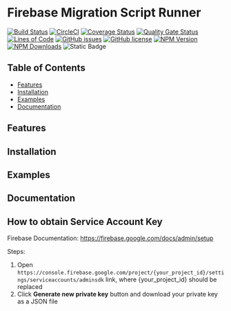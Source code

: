 # Firebase Migration Script Runner

[![Build Status](https://app.travis-ci.com/vlavrynovych/msr-firebase.svg?branch=master)](https://app.travis-ci.com/vlavrynovych/msr-firebase)
[![CircleCI](https://dl.circleci.com/status-badge/img/gh/vlavrynovych/msr-firebase/tree/master.svg?style=svg)](https://dl.circleci.com/status-badge/redirect/gh/vlavrynovych/msr-firebase/tree/master)
[![Coverage Status](https://coveralls.io/repos/github/vlavrynovych/msr-firebase/badge.svg?branch=master)](https://coveralls.io/github/vlavrynovych/msr-firebase?branch=master)
[![Quality Gate Status](https://sonarcloud.io/api/project_badges/measure?project=vlavrynovych_msr-firebase&metric=alert_status)](https://sonarcloud.io/summary/new_code?id=vlavrynovych_msr-firebase)
[![Lines of Code](https://sonarcloud.io/api/project_badges/measure?project=vlavrynovych_msr-firebase&metric=ncloc)](https://sonarcloud.io/summary/new_code?id=vlavrynovych_msr-firebase)
[![GitHub issues](https://img.shields.io/github/issues/vlavrynovych/msr-firebase.svg)](https://github.com/vlavrynovych/msr-firebase/issues)
[![GitHub license](https://img.shields.io/badge/license-MIT-blue.svg)](https://raw.githubusercontent.com/vlavrynovych/msr-firebase/master/LICENSE)
[![NPM Version][npm-image]][npm-url]
[![NPM Downloads][npm-downloads-image]][npm-url]
![Static Badge](https://img.shields.io/badge/in%20Ukraine-dodgerblue?label=Proudly%20made&labelColor=%23FFFF00)

[//]: # ([![NPM]&#40;https://nodei.co/npm/msr-firebase.png?downloads=true&#41;]&#40;https://nodei.co/npm/msr-firebase/&#41;)
[//]: # ([![SonarCloud]&#40;https://sonarcloud.io/images/project_badges/sonarcloud-white.svg&#41;]&#40;https://sonarcloud.io/summary/new_code?id=vlavrynovych_msr-firebase&#41;)

[npm-image]: https://img.shields.io/npm/v/msr-firebase.svg?style=flat
[npm-url]: https://npmjs.org/package/msr-firebase
[npm-downloads-image]: https://img.shields.io/npm/dm/msr-firebase.svg?style=flat

## Table of Contents
- [Features](#features)
- [Installation](#installation)
- [Examples](#examples)
- [Documentation](#documentation)

## Features
## Installation
## Examples
## Documentation

## How to obtain Service Account Key

Firebase Documentation: https://firebase.google.com/docs/admin/setup

Steps:
1. Open
`https://console.firebase.google.com/project/{your_project_id}/settings/serviceaccounts/adminsdk` link, 
    where {your_project_id} should be replaced
2. Click **Generate new private key** button and download your private key as a JSON file
